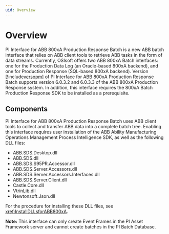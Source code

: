 ```yaml
---
uid: Overview
---
```


# Overview

PI Interface for ABB 800xA Production Response Batch is a new ABB batch interface that relies on ABB client tools to retrieve ABB tasks in the form of data streams. Currently, OSIsoft offers two ABB 800xA Batch interfaces: one for the Production Data Log (an Oracle-based 800xA backend), and one for Production Response (SQL-based 800xA backend). Version [!include[versopm](../../includes/product-version.md)] of PI Interface for ABB 800xA Production Response Batch supports version 6.0.3.2 and 6.0.3.3 of the ABB 800xA Production Response system. In addition, this interface requires the 800xA Batch Production Response SDK to be installed as a prerequisite.

## Components

PI Interface for ABB 800xA Production Response Batch uses ABB client tools to collect and transfer ABB data into a complete batch tree.
Enabling this interface requires user installation of the ABB Ability Manufacturing Operations Management Process Intelligence SDK, as well as the following DLL files:

* ABB.SDS.Desktop.dll
* ABB.SDS.dll
* ABB.SDS.S95PR.Accessor.dll
* ABB.SDS.Server.Accessors.dll
* ABB.SDS.Server.Accessors.Interfaces.dll
* ABB.SDS.Server.Client.dll
* Castle.Core.dll
* VtrinLib.dll
* Newtonsoft.Json.dll

For the procedure for installing these DLL files, see <xref:InstallDLLsforABB800xA>. 

**Note:** This interface can only create Event Frames in the PI Asset Framework server and cannot create batches in the PI Batch Database.
